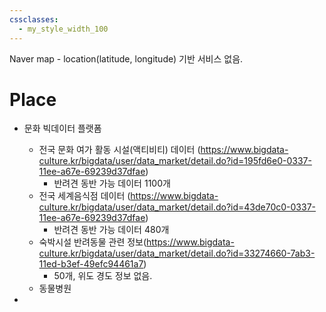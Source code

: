 ```yaml
---
cssclasses:
  - my_style_width_100
---
```


Naver map - location(latitude, longitude) 기반 서비스 없음.

# Place 

- 문화 빅데이터 플랫폼
	- 전국 문화 여가 활동 시설(액티비티) 데이터 (https://www.bigdata-culture.kr/bigdata/user/data_market/detail.do?id=195fd6e0-0337-11ee-a67e-69239d37dfae)
		- 반려견 동반 가능 데이터 1100개 
	- 전국 세계음식점 데이터 (https://www.bigdata-culture.kr/bigdata/user/data_market/detail.do?id=43de70c0-0337-11ee-a67e-69239d37dfae)
		- 반려견 동반 가능 데이터 480개 
	- 숙박시설 반려동물 관련 정보(https://www.bigdata-culture.kr/bigdata/user/data_market/detail.do?id=33274660-7ab3-11ed-b3ef-49efc94461a7)
		- 50개, 위도 경도 정보 없음.
	- 동물병원

- 